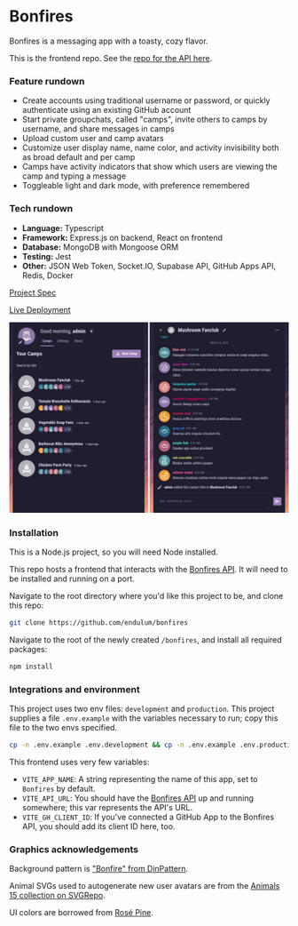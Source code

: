 # Bonfires

Bonfires is a messaging app with a toasty, cozy flavor.

This is the frontend repo. See the [repo for the API here](https://github.com/endulum/bonfires-api).

### Feature rundown

- Create accounts using traditional username or password, or quickly authenticate using an existing GitHub account
- Start private groupchats, called "camps", invite others to camps by username, and share messages in camps
- Upload custom user and camp avatars
- Customize user display name, name color, and activity invisibility both as broad default and per camp
- Camps have activity indicators that show which users are viewing the camp and typing a message
- Toggleable light and dark mode, with preference remembered

### Tech rundown

- **Language:** Typescript
- **Framework:** Express.js on backend, React on frontend
- **Database:** MongoDB with Mongoose ORM
- **Testing:** Jest
- **Other:** JSON Web Token, Socket.IO, Supabase API, GitHub Apps API, Redis, Docker

[Project Spec](https://www.theodinproject.com/lessons/nodejs-messaging-app)

[Live Deployment](https://bonfires.up.railway.app)

![Bonfires channel overview and messaging view.](https://github.com/endulum/bonfires/blob/main/screenshot.png)

### Installation

This is a Node.js project, so you will need Node installed.

This repo hosts a frontend that interacts with the [Bonfires API](https://github.com/endulum/bonfires-api). It will need to be installed and running on a port.

Navigate to the root directory where you'd like this project to be, and clone this repo:

```sh
git clone https://github.com/endulum/bonfires
```

Navigate to the root of the newly created `/bonfires`, and install all required packages:

```sh
npm install
```

### Integrations and environment

This project uses two env files: `development` and `production`. This project supplies a file `.env.example` with the variables necessary to run; copy this file to the two envs specified.

```sh
cp -n .env.example .env.development && cp -n .env.example .env.production
```

This frontend uses very few variables:

- `VITE_APP_NAME`: A string representing the name of this app, set to `Bonfires` by default.
- `VITE_API_URL`: You should have the [Bonfires API](https://github.com/endulum/bonfires-api) up and running somewhere; this var represents the API's URL.
- `VITE_GH_CLIENT_ID`: If you've connected a GitHub App to the Bonfires API, you should add its client ID here, too.

### Graphics acknowledgements

Background pattern is ["Bonfire" from DinPattern](https://dinpattern.com/2014/01/03/bonfire/).

Animal SVGs used to autogenerate new user avatars are from the [Animals 15 collection on SVGRepo](https://www.svgrepo.com/collection/animals-15/).

UI colors are borrowed from [Rosé Pine](https://rosepinetheme.com/).
